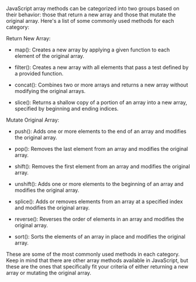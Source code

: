 JavaScript array methods can be categorized into two groups based on their behavior: those that return a new array and those that mutate the original array. Here's a list of some commonly used methods for each category:

Return New Array:

- map(): Creates a new array by applying a given function to each element of the original array.

- filter(): Creates a new array with all elements that pass a test defined by a provided function.

- concat(): Combines two or more arrays and returns a new array without modifying the original arrays.

- slice(): Returns a shallow copy of a portion of an array into a new array, specified by beginning and ending indices.

Mutate Original Array:

- push(): Adds one or more elements to the end of an array and modifies the original array.

- pop(): Removes the last element from an array and modifies the original array.

- shift(): Removes the first element from an array and modifies the original array.

- unshift(): Adds one or more elements to the beginning of an array and modifies the original array.

- splice(): Adds or removes elements from an array at a specified index and modifies the original array.

- reverse(): Reverses the order of elements in an array and modifies the original array.

- sort(): Sorts the elements of an array in place and modifies the original array.

These are some of the most commonly used methods in each category. Keep in mind that there are other array methods available in JavaScript, but these are the ones that specifically fit your criteria of either returning a new array or mutating the original array.
